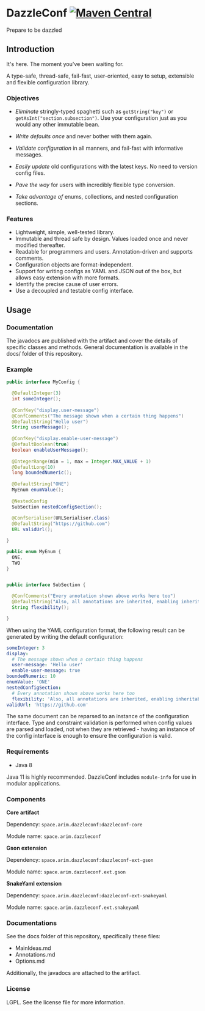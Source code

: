 
# DazzleConf [![Maven Central](https://maven-badges.herokuapp.com/maven-central/space.arim.dazzleconf/dazzleconf-parent/badge.svg)](https://maven-badges.herokuapp.com/maven-central/space.arim.dazzleconf/dazzleconf-parent)

Prepare to be dazzled

## Introduction

It's here. The moment you've been waiting for.

A type-safe, thread-safe, fail-fast, user-oriented, easy to setup, extensible and flexible configuration library.

### Objectives

* *Eliminate* stringly-typed spaghetti such as `getString("key")` or `getAsInt("section.subsection")`. Use your configuration just as you would any other immutable bean.

* *Write defaults once* and never bother with them again.

* *Validate configuration* in all manners, and fail-fast with informative messages.

* *Easily update* old configurations with the latest keys. No need to version config files.

* *Pave the way* for users with incredibly flexible type conversion.

* *Take advantage of* enums, collections, and nested configuration sections.

### Features

* Lightweight, simple, well-tested library.
* Immutable and thread safe by design. Values loaded once and never modified thereafter.
* Readable for programmers and users. Annotation-driven and supports comments.
* Configuration objects are format-independent.
* Support for writing configs as YAML and JSON out of the box, but allows easy extension with more formats.
* Identify the precise cause of user errors.
* Use a decoupled and testable config interface.

## Usage

### Documentation

The javadocs are published with the artifact and cover the details of specific classes and methods. General documentation is available in the docs/ folder of this repository.

### Example

```java
public interface MyConfig {

  @DefaultInteger(3)
  int someInteger();
  
  @ConfKey("display.user-message")
  @ConfComments("The message shown when a certain thing happens")
  @DefaultString("Hello user")
  String userMessage();
  
  @ConfKey("display.enable-user-message")
  @DefaultBoolean(true)
  boolean enableUserMessage();
  
  @IntegerRange(min = 1, max = Integer.MAX_VALUE + 1)
  @DefaultLong(10)
  long boundedNumeric();
  
  @DefaultString("ONE")
  MyEnum enumValue();
  
  @NestedConfig
  SubSection nestedConfigSection();
  
  @ConfSerialiser(URLSerialiser.class)
  @DefaultString("https://github.com")
  URL validUrl();

}

public enum MyEnum {
  ONE,
  TWO
}


public interface SubSection {

  @ConfComments("Every annotation shown above works here too")
  @DefaultString("Also, all annotations are inherited, enabling inheritable config interfaces")
  String flexibility();

}
```

When using the YAML configuration format, the following result can be generated by writing the default configuration:

```yaml
someInteger: 3
display:
  # The message shown when a certain thing happens
  user-message: 'Hello user'
  enable-user-message: true
boundedNumeric: 10
enumValue: 'ONE'
nestedConfigSection:
  # Every annotation shown above works here too
  flexibility: 'Also, all annotations are inherited, enabling inheritable config interfaces'
validUrl: 'https://github.com'
```

The same document can be reparsed to an instance of the configuration interface. Type and constraint validation is performed when config values are parsed and loaded, not when they are retrieved - having an instance of the config interface is enough to ensure the configuration is valid.

### Requirements

* Java 8

Java 11 is highly recommended. DazzleConf includes `module-info` for use in modular applications.

### Components

**Core artifact**

Dependency: `space.arim.dazzleconf:dazzleconf-core`

Module name: `space.arim.dazzleconf`

**Gson extension**

Dependency: `space.arim.dazzleconf:dazzleconf-ext-gson`

Module name: `space.arim.dazzleconf.ext.gson`

**SnakeYaml extension**

Dependency: `space.arim.dazzleconf:dazzleconf-ext-snakeyaml`

Module name: `space.arim.dazzleconf.ext.snakeyaml`

### Documentations

See the docs folder of this repository, specifically these files:

* MainIdeas.md
* Annotations.md
* Options.md

Additionally, the javadocs are attached to the artifact.

### License

LGPL. See the license file for more information.
